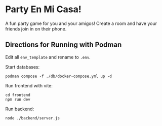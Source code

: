 # Party En Mi Casa!

A fun party game for you and your amigos!  Create a room and have your friends join in on their phone.

## Directions for Running with Podman

Edit all `env_template` and rename to `.env`.

Start databases:

```
podman compose -f ./db/docker-compose.yml up -d
```

Run frontend with vite:

```
cd frontend
npm run dev
```

Run backend:

```
node ./backend/server.js
```
